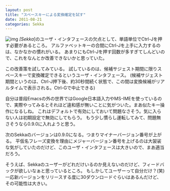 ```yaml
---
layout: post
title: "スペースキーによる変換確定を試す"
date: 2011-08-21
categories: Sekka
---
```

 ![img](http://mrg.bz/NbpKsE)
*[Sekka*]のユーザ・インタフェースの欠点として、単語単位でCtrl-Jを押す必要があるところ。
アルファベットキーの合間にCtrl-Jを上手に入力するのは、なかなかの慣れがいる。
あまりにもCtrl-Jを押す回数が多すぎてしんどいので、これをなんとか改善できないかと思っていた。

この改善策を試してみている。
試しているのは、候補サジェスト期間に限りスペースキーで変換確定できるというユーザ・インタフェース。
(候補サジェスト期間というのは、Ctrl-J押下後、約30秒間続く状態で、この間は変換候補がリアルタイムで表示される。Ctrl-Gで中止できる)

自分は普段Emacsの外の世界ではGoogle日本語入力やMS-IMEを使っているので、実際やってみるとそれほど違和感が無いことに気がついた。まあ似たキー操作になるしね。
これはデフォルトで有効にしておいて問題なさそう。気に入らない人は初期設定で無効にしてもらう。
もう少し慣らし運転してみて、問題無さそうなら0.9.0に入れようと思う。

次のSekkaのバージョンは0.9.0になる。つまりマイナーバージョン番号が上がる。
平仮名フレーズ変換を理由にメジャーバージョン番号を上げるのは大袈裟な気がしていたのだけど、このユーザ・インタフェースは大きいので、まあ適当だろう。

そうえば、Sekkaのユーザーがどれだけいるのか見えないのだけど、フィードバックが欲しいなぁと思っているところ。
もしかしてユーザーって自分だけ？(笑)
一応新バージョンをリリースする度に30ダウンロードぐらいはあるんだけど、その可能性は大きい。
